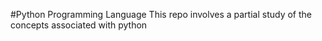 #Python Programming Language
This repo involves a partial study of the concepts associated with python
